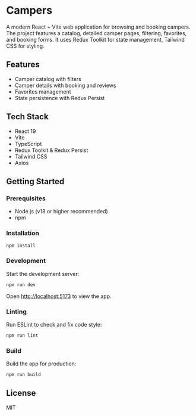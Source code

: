 # Campers

A modern React + Vite web application for browsing and booking campers. The project features a catalog, detailed camper pages, filtering, favorites, and booking forms. It uses Redux Toolkit for state management, Tailwind CSS for styling.

## Features

- Camper catalog with filters
- Camper details with booking and reviews
- Favorites management
- State persistence with Redux Persist

## Tech Stack

- React 19
- Vite
- TypeScript
- Redux Toolkit & Redux Persist
- Tailwind CSS
- Axios

## Getting Started

### Prerequisites

- Node.js (v18 or higher recommended)
- npm

### Installation

```bash
npm install
```

### Development

Start the development server:

```bash
npm run dev
```

Open [http://localhost:5173](http://localhost:5173) to view the app.

### Linting

Run ESLint to check and fix code style:

```bash
npm run lint
```

### Build

Build the app for production:

```bash
npm run build
```

## License

MIT
